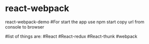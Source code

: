 # react-webpack
react-webpack-demo
#For start the app
use npm start
copy url from console to browser

#list of things are:
#React
#React-redux
#React-thunk
#webpack